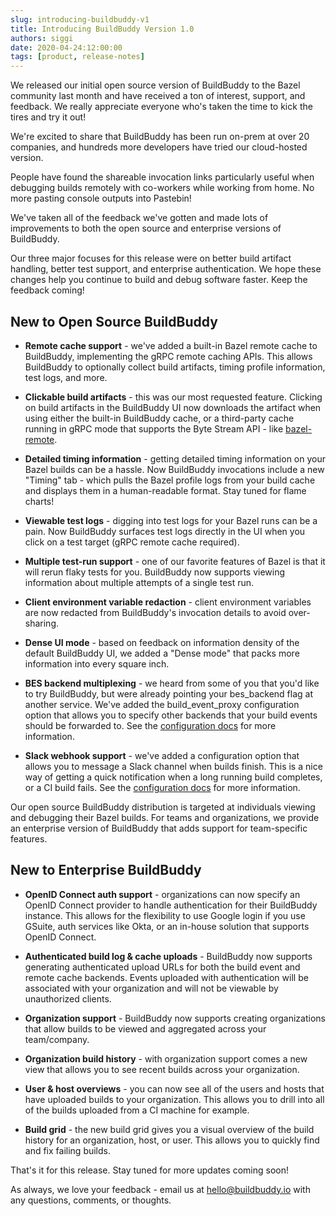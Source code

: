 ```yaml
---
slug: introducing-buildbuddy-v1
title: Introducing BuildBuddy Version 1.0
authors: siggi
date: 2020-04-24:12:00:00
tags: [product, release-notes]
---
```


We released our initial open source version of BuildBuddy to the Bazel community last month and have received a ton of interest, support, and feedback. We really appreciate everyone who's taken the time to kick the tires and try it out!

We're excited to share that BuildBuddy has been run on-prem at over 20 companies, and hundreds more developers have tried our cloud-hosted version.

People have found the shareable invocation links particularly useful when debugging builds remotely with co-workers while working from home. No more pasting console outputs into Pastebin!

We've taken all of the feedback we've gotten and made lots of improvements to both the open source and enterprise versions of BuildBuddy.

Our three major focuses for this release were on better build artifact handling, better test support, and enterprise authentication. We hope these changes help you continue to build and debug software faster. Keep the feedback coming!

<!-- truncate -->

## New to Open Source BuildBuddy

- **Remote cache support** - we've added a built-in Bazel remote cache to BuildBuddy, implementing the gRPC remote caching APIs. This allows BuildBuddy to optionally collect build artifacts, timing profile information, test logs, and more.

- **Clickable build artifacts** - this was our most requested feature. Clicking on build artifacts in the BuildBuddy UI now downloads the artifact when using either the built-in BuildBuddy cache, or a third-party cache running in gRPC mode that supports the Byte Stream API - like [bazel-remote](https://github.com/buchgr/bazel-remote).

- **Detailed timing information** - getting detailed timing information on your Bazel builds can be a hassle. Now BuildBuddy invocations include a new "Timing" tab - which pulls the Bazel profile logs from your build cache and displays them in a human-readable format. Stay tuned for flame charts!

- **Viewable test logs** - digging into test logs for your Bazel runs can be a pain. Now BuildBuddy surfaces test logs directly in the UI when you click on a test target (gRPC remote cache required).

- **Multiple test-run support** - one of our favorite features of Bazel is that it will rerun flaky tests for you. BuildBuddy now supports viewing information about multiple attempts of a single test run.

- **Client environment variable redaction** - client environment variables are now redacted from BuildBuddy's invocation details to avoid over-sharing.

- **Dense UI mode** - based on feedback on information density of the default BuildBuddy UI, we added a "Dense mode" that packs more information into every square inch.

- **BES backend multiplexing** - we heard from some of you that you'd like to try BuildBuddy, but were already pointing your bes_backend flag at another service. We've added the build_event_proxy configuration option that allows you to specify other backends that your build events should be forwarded to. See the [configuration docs](https://github.com/buildbuddy-io/buildbuddy/blob/master/CONFIG.md#buildeventproxy) for more information.

- **Slack webhook support** - we've added a configuration option that allows you to message a Slack channel when builds finish. This is a nice way of getting a quick notification when a long running build completes, or a CI build fails. See the [configuration docs](https://github.com/buildbuddy-io/buildbuddy/blob/master/CONFIG.md#integrations) for more information.

Our open source BuildBuddy distribution is targeted at individuals viewing and debugging their Bazel builds. For teams and organizations, we provide an enterprise version of BuildBuddy that adds support for team-specific features.

## New to Enterprise BuildBuddy

- **OpenID Connect auth support** - organizations can now specify an OpenID Connect provider to handle authentication for their BuildBuddy instance. This allows for the flexibility to use Google login if you use GSuite, auth services like Okta, or an in-house solution that supports OpenID Connect.

- **Authenticated build log & cache uploads** - BuildBuddy now supports generating authenticated upload URLs for both the build event and remote cache backends. Events uploaded with authentication will be associated with your organization and will not be viewable by unauthorized clients.

- **Organization support** - BuildBuddy now supports creating organizations that allow builds to be viewed and aggregated across your team/company.

- **Organization build history** - with organization support comes a new view that allows you to see recent builds across your organization.

- **User & host overviews** - you can now see all of the users and hosts that have uploaded builds to your organization. This allows you to drill into all of the builds uploaded from a CI machine for example.

- **Build grid** - the new build grid gives you a visual overview of the build history for an organization, host, or user. This allows you to quickly find and fix failing builds.

That's it for this release. Stay tuned for more updates coming soon!

As always, we love your feedback - email us at [hello@buildbuddy.io](mailto:hello@buildbuddy.io) with any questions, comments, or thoughts.
